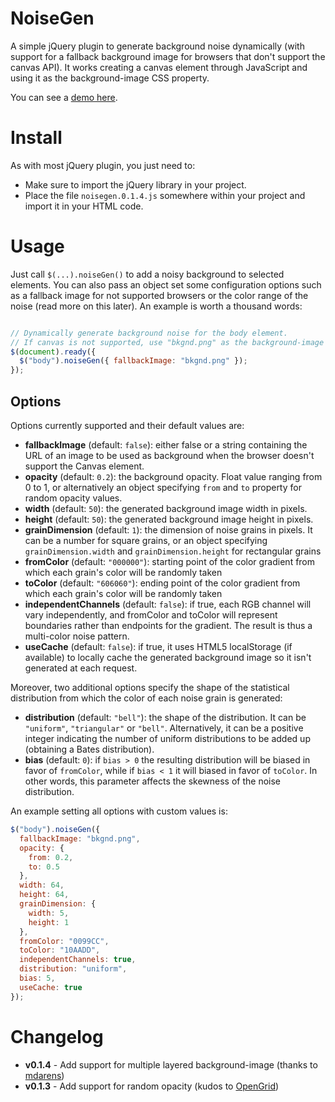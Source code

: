 NoiseGen
========

A simple jQuery plugin to generate background noise dynamically (with support for a fallback background image for browsers that don't support the canvas API). It works creating a canvas element through JavaScript and using it as the background-image CSS property.

You can see a [demo here](http://www.lucaongaro.eu/demos/noisegen/).


Install
=======

As with most jQuery plugin, you just need to:

* Make sure to import the jQuery library in your project.
* Place the file `noisegen.0.1.4.js` somewhere within your project and import it in your HTML code.


Usage
=====

Just call `$(...).noiseGen()` to add a noisy background to selected elements. You can also pass an object set some configuration options such as a fallback image for not supported browsers or the color range of the noise (read more on this later). An example is worth a thousand words:

```javascript

// Dynamically generate background noise for the body element.
// If canvas is not supported, use "bkgnd.png" as the background-image instead
$(document).ready({
  $("body").noiseGen({ fallbackImage: "bkgnd.png" });
});

```


Options
-------

Options currently supported and their default values are:

* **fallbackImage** (default: `false`): either false or a string containing the URL of an image to be used as background when the browser doesn't support the Canvas element.
* **opacity** (default: `0.2`): the background opacity. Float value ranging from 0 to 1, or alternatively an object specifying `from` and `to` property for random opacity values.
* **width** (default: `50`): the generated background image width in pixels.
* **height** (default: `50`): the generated background image height in pixels.
* **grainDimension** (default: `1`): the dimension of noise grains in pixels. It can be a number for square grains, or an object specifying `grainDimension.width` and `grainDimension.height` for rectangular grains
* **fromColor** (default: `"000000"`): starting point of the color gradient from which each grain's color will be randomly taken
* **toColor** (default: `"606060"`): ending point of the color gradient from which each grain's color will be randomly taken
* **independentChannels** (default: `false`): if true, each RGB channel will vary independently, and fromColor and toColor will represent boundaries rather than endpoints for the gradient. The result is thus a multi-color noise pattern.
* **useCache** (default: `false`): if true, it uses HTML5 localStorage (if available) to locally cache the generated background image so it isn't generated at each request.

Moreover, two additional options specify the shape of the statistical distribution from which the color of each noise grain is generated:

* **distribution** (default: `"bell"`): the shape of the distribution. It can be `"uniform"`, `"triangular"` or `"bell"`. Alternatively, it can be a positive integer indicating the number of uniform distributions to be added up (obtaining a Bates distribution).
* **bias** (default: `0`): if `bias > 0` the resulting distribution will be biased in favor of `fromColor`, while if `bias < 1` it will biased in favor of `toColor`. In other words, this parameter affects the skewness of the noise distribution.

An example setting all options with custom values is:

```javascript
$("body").noiseGen({
  fallbackImage: "bkgnd.png",
  opacity: {
    from: 0.2,
    to: 0.5
  },
  width: 64,
  height: 64,
  grainDimension: {
    width: 5,
    height: 1
  },
  fromColor: "0099CC",
  toColor: "10AADD",
  independentChannels: true,
  distribution: "uniform",
  bias: 5,
  useCache: true
});
```


Changelog
=========

* **v0.1.4** - Add support for multiple layered background-image (thanks to [mdarens](https://github.com/mdarens))
* **v0.1.3** - Add support for random opacity (kudos to [OpenGrid](https://github.com/OpenGrid))